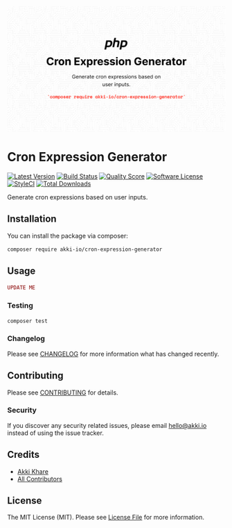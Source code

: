 <p align="center">
    <img src="https://raw.githubusercontent.com/akki-io/cron-expression-generator/master/hero.png" alt="Hero" width="600">
</p>

# Cron Expression Generator

[![Latest Version](https://img.shields.io/github/release/akki-io/cron-expression-generator.svg?style=flat-square)](https://github.com/akki-io/cron-expression-generator/releases)
[![Build Status](https://img.shields.io/travis/akki-io/cron-expression-generator/master.svg?style=flat-square)](https://travis-ci.org/akki-io/cron-expression-generator)
[![Quality Score](https://img.shields.io/scrutinizer/g/akki-io/cron-expression-generator.svg?style=flat-square)](https://scrutinizer-ci.com/g/akki-io/cron-expression-generator)
[![Software License](https://img.shields.io/badge/license-MIT-brightgreen.svg?style=flat-square)](LICENSE.md)
[![StyleCI](https://styleci.io/repos/291209513/shield?branch=master)](https://styleci.io/repos/291209513)
[![Total Downloads](https://img.shields.io/packagist/dt/akki-io/cron-expression-generator.svg?style=flat-square)](https://packagist.org/packages/akki-io/cron-expression-generator)

Generate cron expressions based on user inputs. 

## Installation

You can install the package via composer:

```bash
composer require akki-io/cron-expression-generator
```

## Usage

```php
UPDATE ME
```

### Testing

```bash
composer test
```

### Changelog

Please see [CHANGELOG](CHANGELOG.md) for more information what has changed recently.

## Contributing

Please see [CONTRIBUTING](CONTRIBUTING.md) for details.

### Security

If you discover any security related issues, please email hello@akki.io instead of using the issue tracker.

## Credits

-   [Akki Khare](https://github.com/akki-io)
-   [All Contributors](../../contributors)

## License

The MIT License (MIT). Please see [License File](LICENSE.md) for more information.
